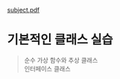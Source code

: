 [subject.pdf](./en.subject.pdf)   
   
기본적인 클래스 실습
===============
> 순수 가상 함수와 추상 클래스   
> 인터페이스 클래스
